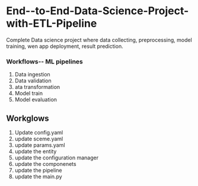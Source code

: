# End--to-End-Data-Science-Project-with-ETL-Pipeline
Complete Data science project where data collecting, preprocessing, model training, wen app deployment, result prediction.

### Workflows-- ML pipelines

1. Data ingestion
2. Data validation
3. ata transformation
4. Model train 
5. Model evaluation


## Workglows

1. Update config.yaml
2. update sceme.yaml
3. update params.yaml
4. update the entity
5. update the configuration manager 
6. update the componenets
7. update the pipeline 
8. update the main.py

